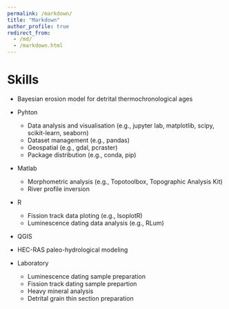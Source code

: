 ```yaml
---
permalink: /markdown/
title: "Markdown"
author_profile: true
redirect_from: 
  - /md/
  - /markdown.html
---
```


Skills
======
* Bayesian erosion model for detrital thermochronological ages
* Pyhton
  * Data analysis and visualisation (e.g., jupyter lab, matplotlib, scipy, scikit-learn, seaborn)
  * Dataset management (e.g., pandas)
  * Geospatial (e.g., gdal, pcraster)
  * Package distribution (e.g., conda, pip)

* Matlab
  * Morphometric analysis (e.g., Topotoolbox, Topographic Analysis Kit)
  * River profile inversion
* R
  * Fission track data ploting (e.g., IsoplotR)
  * Luminescence dating data analysis (e.g., RLum)
* QGIS
* HEC-RAS paleo-hydrological modeling
* Laboratory
  * Luminescence dating sample preparation
  * Fission track dating sample prepartion
  * Heavy mineral analysis
  * Detrital grain thin section preparation



